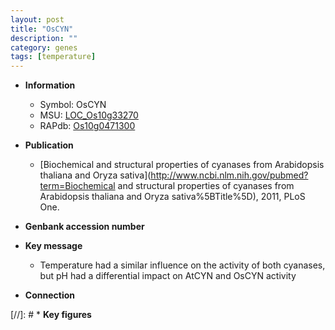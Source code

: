 ```yaml
---
layout: post
title: "OsCYN"
description: ""
category: genes
tags: [temperature]
---
```


* **Information**  
    + Symbol: OsCYN  
    + MSU: [LOC_Os10g33270](http://rice.uga.edu/cgi-bin/ORF_infopage.cgi?orf=LOC_Os10g33270)  
    + RAPdb: [Os10g0471300](http://rapdb.dna.affrc.go.jp/viewer/gbrowse_details/irgsp1?name=Os10g0471300)  

* **Publication**  
    + [Biochemical and structural properties of cyanases from Arabidopsis thaliana and Oryza sativa](http://www.ncbi.nlm.nih.gov/pubmed?term=Biochemical and structural properties of cyanases from Arabidopsis thaliana and Oryza sativa%5BTitle%5D), 2011, PLoS One.

* **Genbank accession number**  

* **Key message**  
    + Temperature had a similar influence on the activity of both cyanases, but pH had a differential impact on AtCYN and OsCYN activity

* **Connection**  

[//]: # * **Key figures**  


